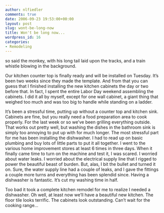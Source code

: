 ```yaml
---
author: nlfiedler
comments: true
date: 2006-09-23 19:53:00+00:00
layout: post
slug: wont-be-long-now
title: Won't be long now...
wordpress_id: 16
categories:
- Remodeling
---
```


so said the monkey, with his long tail laid upon the tracks, and a train whistle blowing in the background.

   

Our kitchen counter top is finally ready and will be installed on Tuesday. It’s been two weeks since they made the template. And from that you can guess that I finished installing the new kitchen cabinets the day or two before that. In fact, I spent the entire Labor Day weekend assembling the cabinets. I did it all by myself, except for one wall cabinet, a giant thing that weighed too much and was too big to handle while standing on a ladder.

   

It’s been a stressful time, putting up without a counter top and kitchen sink. Cabinets are fine, but you really need a food preparation area to cook properly. For the last week or so we’ve been grilling everything outside. That works out pretty well, but washing the dishes in the bathroom sink is simply too annoying to put up with for much longer. The most stressful part for me has been installing the dishwasher. I had to read up on basic plumbing and buy lots of little parts to put it all together. I went to the various home improvement stores at least 6 times in three days. When it finally came time to turn on the machine and test it, I was scared. I worried about water leaks. I worried about the electrical supply line that I rigged to power the beautiful beast of burden. But, alas, I bit the bullet and turned it on. Sure, the water supply line had a couple of leaks, and I gave the fittings a couple more turns and everything has been splendid since. Having a dishwasher is fantastic. It’s cut my washing time in half.

   

Too bad it took a complete kitchen remodel for me to realize I needed a dishwasher. Oh well, at least now we’ll have a beautiful new kitchen. The floor tile looks terrific. The cabinets look outstanding. Can’t wait for the cooking range…

